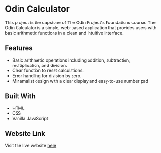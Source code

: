 # Odin Calculator

This project is the capstone of The Odin Project's Foundations course. The Odin Calculator is a simple, web-based application that provides users with basic arithmetic functions in a clean and intuitive interface.


## Features

- Basic arithmetic operations including addition, subtraction, multiplication, and division.
- Clear function to reset calculations.
- Error handling for division by zero.
- Minamalist design with a clear display and easy-to-use number pad

## Built With

- HTML
- CSS 
- Vanilla JavaScript 

## Website Link

Visit the live website [here](https://paulomborges.github.io/odin-calculator/)

